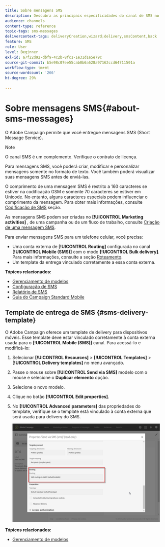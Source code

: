 ```yaml
---
title: Sobre mensagens SMS
description: Descubra as principais especificidades do canal de SMS no Adobe Campaign.
audience: channels
content-type: reference
topic-tags: sms-messages
delivercontext-tags: deliveryCreation,wizard;delivery,smsContent,back
feature: SMS
role: User
level: Beginner
exl-id: a7f22d92-dbf9-4c2b-8fc1-1e31d1e5e79c
source-git-commit: b5e98c07ee55cab0b6a628a97162ccd64711501a
workflow-type: tm+mt
source-wordcount: '266'
ht-degree: 29%

---
```


# Sobre mensagens SMS{#about-sms-messages}

O Adobe Campaign permite que você entregue mensagens SMS (Short Message Service).

>[!NOTE]
>
>O canal SMS é um complemento. Verifique o contrato de licença.

Para mensagens SMS, você poderá criar, modificar e personalizar mensagens somente no formato de texto. Você também poderá visualizar suas mensagens SMS antes de enviá-las.

O comprimento de uma mensagem SMS é restrito a 160 caracteres se estiver na codificação GSM e somente 70 caracteres se estiver em Unicode. No entanto, alguns caracteres especiais podem influenciar o comprimento da mensagem. Para obter mais informações, consulte [Codificação de SMS](../../administration/using/configuring-sms-channel.md#sms-encoding--length-and-transliteration) seção.

As mensagens SMS podem ser criadas no **[!UICONTROL Marketing activities]** , de uma campanha ou de um fluxo de trabalho, consulte [Criação de uma mensagem SMS](../../channels/using/creating-an-sms-message.md).

Para enviar mensagens SMS para um telefone celular, você precisa:

* Uma conta externa de **[!UICONTROL Routing]** configurada no canal **[!UICONTROL Mobile (SMS)]** com o modo **[!UICONTROL Bulk delivery]**. Para mais informações, consulte a seção [Roteamento](../../administration/using/configuring-sms-channel.md#defining-an-sms-routing).
* Um template da entrega vinculado corretamente a essa conta externa.

**Tópicos relacionados:**

* [Gerenciamento de modelos](../../start/using/marketing-activity-templates.md)
* [Configuração de SMS](../../administration/using/configuring-sms-channel.md#defining-an-sms-routing)
* [Relatório de SMS](../../reporting/using/sms-report.md)
* [Guia do Campaign Standard Mobile](../../channels/using/get-started-communication-channels.md)

## Template de entrega de SMS {#sms-delivery-template}

O Adobe Campaign oferece um template de delivery para dispositivos móveis. Esse template deve estar vinculado corretamente à conta externa usada para o **[!UICONTROL Mobile (SMS)]** canal. Para acessá-lo e modificá-lo:

1. Selecionar **[!UICONTROL Resources]** > **[!UICONTROL Templates]** > **[!UICONTROL Delivery templates]** no menu avançado.
1. Passe o mouse sobre **[!UICONTROL Send via SMS]** modelo com o mouse e selecione o **Duplicar elemento** opção.
1. Selecione o novo modelo.
1. Clique no botão **[!UICONTROL Edit properties]**.
1. No **[!UICONTROL Advanced parameters]** das propriedades do template, verifique se o template está vinculado à conta externa que será usada para delivery do SMS.

   ![](assets/sms_template.png)

**Tópicos relacionados:**

* [Gerenciamento de modelos](../../start/using/marketing-activity-templates.md)
